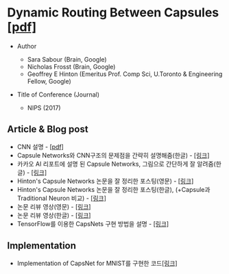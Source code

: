# Dynamic Routing Between Capsules [[pdf]](https://arxiv.org/pdf/1710.09829.pdf)

* Author
	* Sara Sabour (Brain, Google)
	* Nicholas Frosst (Brain, Google)
	* Geoffrey E Hinton (Emeritus Prof. Comp Sci, U.Toronto & Engineering Fellow, Google)

* Title of Conference (Journal)
	* NIPS (2017)


## Article & Blog post
* CNN 설명 - [[pdf]](http://www.modulabs.co.kr/?module=file&act=procFileDownload&file_srl=16043&sid=9b960f583ea62babe145032e6f70695e&module_srl=10291)
* Capsule Networks와 CNN구조의 문제점을 간략히 설명해줌(한글) - [[링크]](https://jayhey.github.io/deep%20learning/2017/11/28/CapsNet_1/)
* 카카오 AI 리포트에 설명 된 Capsule Networks, 그림으로 간단하게 잘 알려줌(한글) - [[링크]](https://brunch.co.kr/@kakao-it/158)
* Hinton's Capsule Networks 논문을 잘 정리한 포스팅(영문) - [[링크]](https://medium.com/ai%C2%B3-theory-practice-business/understanding-hintons-capsule-networks-part-i-intuition-b4b559d1159b)
* Hinton's Capsule Networks 논문을 잘 정리한 포스팅(한글), (+Capsule과 Traditional Neuron 비교) - [[링크]](https://medium.com/@bootpay.co.kr/%EC%BA%A1%EC%8A%90-%EB%84%A4%ED%8A%B8%EC%9B%8C%ED%81%AC-%EC%9D%B4%ED%95%B4%ED%95%98%EA%B8%B0-1-e32f4ed5e13)
* 논문 리뷰 영상(영문) - [[링크]](https://www.youtube.com/watch?v=pPN8d0E3900)
* 논문 리뷰 영상(한글) - [[링크]](https://www.youtube.com/watch?v=_YT_8CT2w_Q&t=1109s&list=PLlMkM4tgfjnJhhd4wn5aj8fVTYJwIpWkS&index=57)
* TensorFlow를 이용한 CapsNets 구현 방법을 설명 - [[링크]](https://www.youtube.com/watch?v=2Kawrd5szHE&feature=youtu.be)


## Implementation
* Implementation of CapsNet for MNIST를 구현한 코드[[링크]](https://github.com/soskek/dynamic_routing_between_capsules)
